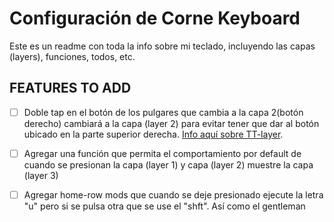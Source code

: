 # Configuración de Corne Keyboard

Este es un readme con toda la info sobre mi teclado, incluyendo las capas (layers),
funciones, todos, etc.

## FEATURES TO ADD

- [ ] Doble tap en el botón de los pulgares que cambia a la capa 2(botón derecho)
      cambiará a la capa (layer 2) para evitar tener que dar al botón ubicado en
      la parte superior derecha. [Info aquí sobre TT-layer](https://docs.qmk.fm/feature_layers).

- [ ] Agregar una función que permita el comportamiento por default de cuando se presionan
      la capa (layer 1) y capa (layer 2) muestre la capa (layer 3)


- [ ] Agregar home-row mods que cuando se deje presionado ejecute la letra "u" pero si se pulsa otra
que se use el "shft". Así como el gentleman
